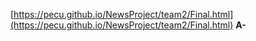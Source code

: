 [https://pecu.github.io/NewsProject/team2/Final.html](https://pecu.github.io/NewsProject/team2/Final.html) **A-**

